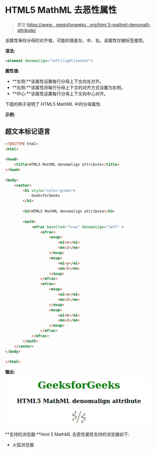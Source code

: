 # HTML5 MathML 去恶性属性

> 原文:[https://www . geeksforgeeks . org/html 5-mathml-denomalli-attribute/](https://www.geeksforgeeks.org/html5-mathml-denomalign-attribute/)

该属性保存分母的对齐值，可能的值是左、中、右。该属性仅被<mfrac>标签接受。</mfrac>

**语法:**

```html
<element denomalign="left|right|center">

```

**属性值:**

*   **左侧:**该属性设置每行分母上下文向左对齐。
*   **右侧:**该属性将每行分母上下文的对齐方式设置为右侧。
*   **中心:**该属性设置每行分母上下文向中心对齐。

下面的例子说明了 HTML5 MathML 中的分母属性:

**示例:**

## 超文本标记语言

```html
<!DOCTYPE html> 
<html> 

<head> 
    <title>HTML5 MathML denomalign attribute</title> 
</head> 

<body> 
    <center> 
        <h1 style="color:green"> 
            GeeksforGeeks 
        </h1> 

        <h3>HTML5 MathML denomalign attribute</h3> 

        <math> 
            <mfrac bevelled="true" denomalign="left" > 
                <mfrac> 
                    <msup> 
                        <mi>x</mi> 
                        <mn>2</mn> 
                    </msup> 
                    <msup> 
                        <mi>y</mi> 
                        <mn>2</mn> 
                    </msup> 
                </mfrac> 
                <mfrac> 
                    <msup> 
                        <mi>a</mi> 
                        <mn>2</mn> 
                    </msup> 
                    <msup> 
                        <mi>b</mi> 
                        <mn>2</mn> 
                    </msup> 
                </mfrac> 
            </mfrac> 
        </math> 
    </center> 
</body> 

</html>
```

**输出:**

![](img/1b5a42242f1ffa577d6988b44291f278.png)

**支持的浏览器:**html 5 MathML 去恶性属性支持的浏览器如下:

*   火狐浏览器